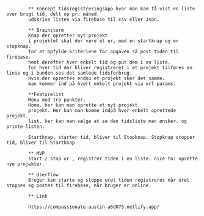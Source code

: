             ** Koncept tidsregistreringsapp hvor man kan få vist en liste over brugt tid, delt op pr. måned. 
            udskrive listen via firebase til csv eller Json.

            ** Brainstorm
            Knap der opretter nyt projekt
            i projektet skal der være et ur, med en startknap og en stopknap.
            for at opfylde kriteriene for opgaven så post tiden til firebase.
            hent derefter hver enkelt tid og put dem i en liste.
            for hver tid der bliver registreret i et projekt tilføres en linie og i bunden ses det samlede tidsforbrug.
            Hvis der oprettes endnu et projekt sker det samme. 
            man kommer ind på hvert enkelt projekt via url params.
            
            **Featurelist
            Menu med tre punkter.
            Home. her kan man oprette et nyt projekt.
            projekt. Her kan man komme indpå hver enkelt oprettede projekt.
            list. her kan man vælge at se den tidsliste man ønsker. og printe listen.

            Startknap, starter tid, bliver til Stopknap. Stopknap stopper tid, bliver til Startknap 

            ** MVP 
            start / stop ur , registrer tiden i en liste. nice to: oprette nye projekter. 

            ** Userflow
            Bruger kan starte og stoppe uret tiden registreres når uret stoppes og postes til firebase, når bruger er online.

            ** Link

            https://compassionate-austin-a6d075.netlify.app/